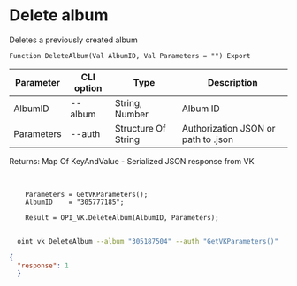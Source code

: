 ﻿---
sidebar_position: 6
---

# Delete album
 Deletes a previously created album



`Function DeleteAlbum(Val AlbumID, Val Parameters = "") Export`

  | Parameter | CLI option | Type | Description |
  |-|-|-|-|
  | AlbumID | --album | String, Number | Album ID |
  | Parameters | --auth | Structure Of String | Authorization JSON or path to .json |

  
  Returns:  Map Of KeyAndValue - Serialized JSON response from VK

<br/>




```bsl title="Code example"
    Parameters = GetVKParameters();
    AlbumID    = "305777185";

    Result = OPI_VK.DeleteAlbum(AlbumID, Parameters);
```



```sh title="CLI command example"
    
  oint vk DeleteAlbum --album "305187504" --auth "GetVKParameters()"

```

```json title="Result"
{
  "response": 1
  }
```
